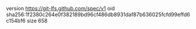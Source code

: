 version https://git-lfs.github.com/spec/v1
oid sha256:1f2380c264e0f382189bd96cf486db8931daf87b636025fcfd99effd6c154bf6
size 658
